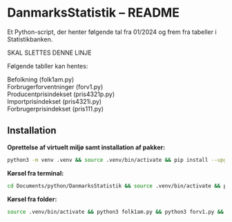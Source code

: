 # DanmarksStatistik – README

Et Python-script, der henter følgende tal fra 01/2024 og frem fra tabeller i Statistikbanken.  

SKAL SLETTES DENNE LINJE

Følgende tabller kan hentes:

Befolkning (folk1am.py)  
Forbrugerforventninger (forv1.py)  
Producentprisindekset (pris4321p.py)  
Importprisindekset (pris4321i.py)  
Forbrugerprisindekset (pris111.py)  

## Installation

**Oprettelse af virtuelt miljø samt installation af pakker:**
```zsh
python3 -m venv .venv && source .venv/bin/activate && pip install --upgrade pip denstatbank pandas && deactivate
```

**Kørsel fra terminal:**
```zsh
cd Documents/python/DanmarksStatistik && source .venv/bin/activate && python3 folk1am.py && python3 forv1.py && python3 pris4321p.py && python3 pris4321i.py && python3 pris111.py && deactivate
```

**Kørsel fra folder:**
```zsh
source .venv/bin/activate && python3 folk1am.py && python3 forv1.py && python3 pris4321p.py && python3 pris4321i.py && python3 pris111.py && deactivate
```
